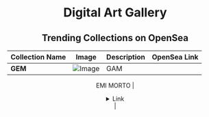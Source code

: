<div align="center">

# Digital Art Gallery

## Trending Collections on OpenSea

| Collection Name                       | Image                                                                                     | Description                       | OpenSea Link                                                                                          |
|---------------------------------------|-------------------------------------------------------------------------------------------|-----------------------------------|--------------------------------------------------------------------------------------------------------|
| **GEM** | ![Image](https://i.seadn.io/s/raw/files/a23b59d08f8bccc0a6aae3cb14f56711.webp?w=500&auto=format?w=200&auto=format) | GAM
EMI
MORTO | <details><summary>Link</summary>[GEM](https://opensea.io/collection/gem-136)</details> |

</div>